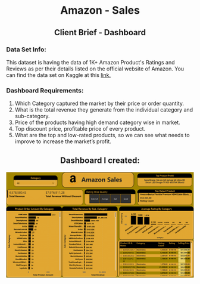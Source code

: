 <h1 align="center">Amazon - Sales</h1>
<h2 align="center">Client Brief - Dashboard</h2>

<P>
  <h3>Data Set Info:</h3>
  This dataset is having the data of 1K+ Amazon Product's Ratings and Reviews as per their details listed on the official website of Amazon. You can find the data set on Kaggle at 
  this <a href="https://www.kaggle.com/datasets/karkavelrajaj/amazon-sales-dataset">link.</a>
</P>
  
<P>
  <h3>Dashboard Requirements:</h3>
  <p>
    <ol>
      <li>Which Category captured the market by their price or order quantity.</li>
      <li>What is the total revenue they generate from the individual category and sub-category.</li>
      <li>Price of the products having high demand category wise in market.</li>
      <li>Top discount price, profitable price of every product.</li>
      <li>What are the top and low-rated products, so we can see what needs to improve to increase the market’s profit.</li>
    </ol>
  </p>
</P>

<p>
  <h2 align="center">Dashboard I created:</h2>
  <P>
    <img src="Amazon - Dashboard Images/Amazon - Dashboard-1.png">
  </P>
</p>
